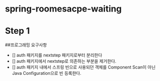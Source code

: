 # spring-roomesacpe-waiting

# Step 1
##프로그래밍 요구사항
- [] auth 패키지를 nextstep 패키지로부터 분리한다
- [] auth 패키지에서 nextstep로 의존하는 부분을 제거한다.
- [] auth 패키지 내에서 스프링 빈으로 사용되던 객체를 Component Scan이 아닌 Java Configuration으로 빈 등록한다.
